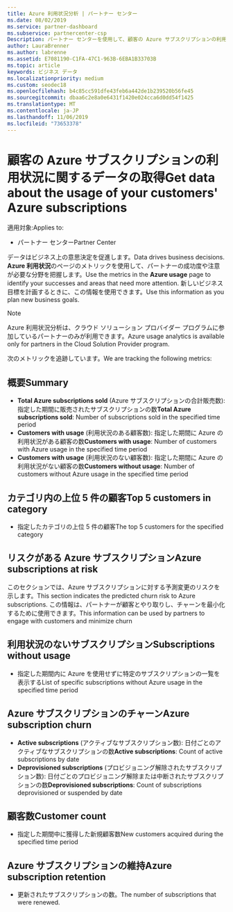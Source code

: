 ```yaml
---
title: Azure 利用状況分析 | パートナー センター
ms.date: 08/02/2019
ms.service: partner-dashboard
ms.subservice: partnercenter-csp
Description: パートナー センターを使用して、顧客の Azure サブスクリプションの利用状況に関するデータを取得します。
author: LauraBrenner
ms.author: labrenne
ms.assetid: E7081190-C1FA-47C1-963B-6EBA1B33703B
ms.topic: article
keywords: ビジネス データ
ms.localizationpriority: medium
ms.custom: seodec18
ms.openlocfilehash: b4c85cc591dfe43feb6a442de1b239520b56fe45
ms.sourcegitcommit: dbaa6c2e8a0e6431f1420e024cca6d0dd54f1425
ms.translationtype: MT
ms.contentlocale: ja-JP
ms.lasthandoff: 11/06/2019
ms.locfileid: "73653378"
---
```

# <a name="get-data-about-the-usage-of-your-customers-azure-subscriptions"></a><span data-ttu-id="fdcf1-104">顧客の Azure サブスクリプションの利用状況に関するデータの取得</span><span class="sxs-lookup"><span data-stu-id="fdcf1-104">Get data about the usage of your customers' Azure subscriptions</span></span>

<span data-ttu-id="fdcf1-105">適用対象:</span><span class="sxs-lookup"><span data-stu-id="fdcf1-105">Applies to:</span></span>

- <span data-ttu-id="fdcf1-106">パートナー センター</span><span class="sxs-lookup"><span data-stu-id="fdcf1-106">Partner Center</span></span>

<span data-ttu-id="fdcf1-107">データはビジネス上の意思決定を促進します。</span><span class="sxs-lookup"><span data-stu-id="fdcf1-107">Data drives business decisions.</span></span> <span data-ttu-id="fdcf1-108">**Azure 利用状況**のページのメトリックを使用して、パートナーの成功度や注意が必要な分野を把握します。</span><span class="sxs-lookup"><span data-stu-id="fdcf1-108">Use the metrics in the **Azure usage** page to identify your successes and areas that need more attention.</span></span> <span data-ttu-id="fdcf1-109">新しいビジネス目標を計画するときに、この情報を使用できます。</span><span class="sxs-lookup"><span data-stu-id="fdcf1-109">Use this information as you plan new business goals.</span></span>

> [!NOTE]
> <span data-ttu-id="fdcf1-110">Azure 利用状況分析は、クラウド ソリューション プロバイダー プログラムに参加しているパートナーのみが利用できます。</span><span class="sxs-lookup"><span data-stu-id="fdcf1-110">Azure usage  analytics is available only for partners in the Cloud Solution Provider program.</span></span>

<span data-ttu-id="fdcf1-111">次のメトリックを追跡しています。</span><span class="sxs-lookup"><span data-stu-id="fdcf1-111">We are tracking the following metrics:</span></span>

## <a name="summary"></a><span data-ttu-id="fdcf1-112">概要</span><span class="sxs-lookup"><span data-stu-id="fdcf1-112">Summary</span></span>

- <span data-ttu-id="fdcf1-113">**Total Azure subscriptions sold** (Azure サブスクリプションの合計販売数): 指定した期間に販売されたサブスクリプションの数</span><span class="sxs-lookup"><span data-stu-id="fdcf1-113">**Total Azure subscriptions sold**: Number of subscriptions sold in the specified time period</span></span>  
- <span data-ttu-id="fdcf1-114">**Customers with usage** (利用状況のある顧客数): 指定した期間に Azure の利用状況がある顧客の数</span><span class="sxs-lookup"><span data-stu-id="fdcf1-114">**Customers with usage**: Number of customers with Azure usage in the specified time period</span></span>  
- <span data-ttu-id="fdcf1-115">**Customers with usage** (利用状況のない顧客数): 指定した期間に Azure の利用状況がない顧客の数</span><span class="sxs-lookup"><span data-stu-id="fdcf1-115">**Customers without usage**: Number of customers without Azure usage in the specified time period</span></span>  

## <a name="top-5-customers-in-category"></a><span data-ttu-id="fdcf1-116">カテゴリ内の上位 5 件の顧客</span><span class="sxs-lookup"><span data-stu-id="fdcf1-116">Top 5 customers in category</span></span>

- <span data-ttu-id="fdcf1-117">指定したカテゴリの上位 5 件の顧客</span><span class="sxs-lookup"><span data-stu-id="fdcf1-117">The top 5 customers for the specified category</span></span>  

## <a name="azure-subscriptions-at-risk"></a><span data-ttu-id="fdcf1-118">リスクがある Azure サブスクリプション</span><span class="sxs-lookup"><span data-stu-id="fdcf1-118">Azure subscriptions at risk</span></span>

<span data-ttu-id="fdcf1-119">このセクションでは、Azure サブスクリプションに対する予測変更のリスクを示します。</span><span class="sxs-lookup"><span data-stu-id="fdcf1-119">This section indicates the predicted churn risk to Azure subscriptions.</span></span> <span data-ttu-id="fdcf1-120">この情報は、パートナーが顧客とやり取りし、チャーンを最小化するために使用できます。</span><span class="sxs-lookup"><span data-stu-id="fdcf1-120">This information can be used by partners to engage with customers and minimize churn</span></span>

## <a name="subscriptions-without-usage"></a><span data-ttu-id="fdcf1-121">利用状況のないサブスクリプション</span><span class="sxs-lookup"><span data-stu-id="fdcf1-121">Subscriptions without usage</span></span>

- <span data-ttu-id="fdcf1-122">指定した期間内に Azure を使用せずに特定のサブスクリプションの一覧を表示する</span><span class="sxs-lookup"><span data-stu-id="fdcf1-122">List of specific subscriptions without Azure usage in the specified time period</span></span>  

## <a name="azure-subscription-churn"></a><span data-ttu-id="fdcf1-123">Azure サブスクリプションのチャーン</span><span class="sxs-lookup"><span data-stu-id="fdcf1-123">Azure subscription churn</span></span>

- <span data-ttu-id="fdcf1-124">**Active subscriptions** (アクティブなサブスクリプション数): 日付ごとのアクティブなサブスクリプションの数</span><span class="sxs-lookup"><span data-stu-id="fdcf1-124">**Active subscriptions**: Count of active subscriptions by date</span></span>  
- <span data-ttu-id="fdcf1-125">**Deprovisioned subscriptions** (プロビジョニング解除されたサブスクリプション数): 日付ごとのプロビジョニング解除または中断されたサブスクリプションの数</span><span class="sxs-lookup"><span data-stu-id="fdcf1-125">**Deprovisioned subscriptions**: Count of subscriptions deprovisioned or suspended by date</span></span>  

## <a name="customer-count"></a><span data-ttu-id="fdcf1-126">顧客数</span><span class="sxs-lookup"><span data-stu-id="fdcf1-126">Customer count</span></span>

- <span data-ttu-id="fdcf1-127">指定した期間中に獲得した新規顧客数</span><span class="sxs-lookup"><span data-stu-id="fdcf1-127">New customers acquired during the specified time period</span></span>  

## <a name="azure-subscription-retention"></a><span data-ttu-id="fdcf1-128">Azure サブスクリプションの維持</span><span class="sxs-lookup"><span data-stu-id="fdcf1-128">Azure subscription retention</span></span>

- <span data-ttu-id="fdcf1-129">更新されたサブスクリプションの数。</span><span class="sxs-lookup"><span data-stu-id="fdcf1-129">The number of subscriptions that were renewed.</span></span>
